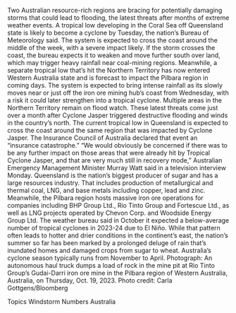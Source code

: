 Two Australian resource-rich regions are bracing for potentially damaging storms that could lead to flooding, the latest threats after months of extreme weather events.
A tropical low developing in the Coral Sea off Queensland state is likely to become a cyclone by Tuesday, the nation’s Bureau of Meteorology said. The system is expected to cross the coast around the middle of the week, with a severe impact likely. If the storm crosses the coast, the bureau expects it to weaken and move further south over land, which may trigger heavy rainfall near coal-mining regions.
Meanwhile, a separate tropical low that’s hit the Northern Territory has now entered Western Australia state and is forecast to impact the Pilbara region in coming days. The system is expected to bring intense rainfall as its slowly moves near or just off the iron ore mining hub’s coast from Wednesday, with a risk it could later strengthen into a tropical cyclone. Multiple areas in the Northern Territory remain on flood watch.
These latest threats come just over a month after Cyclone Jasper triggered destructive flooding and winds in the country’s north. The current tropical low in Queensland is expected to cross the coast around the same region that was impacted by Cyclone Jasper. The Insurance Council of Australia declared that event an “insurance catastrophe.”
“We would obviously be concerned if there was to be any further impact on those areas that were already hit by Tropical Cyclone Jasper, and that are very much still in recovery mode,” Australian Emergency Management Minister Murray Watt said in a television interview Monday.
Queensland is the nation’s biggest producer of sugar and has a large resources industry. That includes production of metallurgical and thermal coal, LNG, and base metals including copper, lead and zinc. Meanwhile, the Pilbara region hosts massive iron ore operations for companies including BHP Group Ltd., Rio Tinto Group and Fortescue Ltd., as well as LNG projects operated by Chevon Corp. and Woodside Energy Group Ltd.
The weather bureau said in October it expected a below-average number of tropical cyclones in 2023-24 due to El Niño. While that pattern often leads to hotter and drier conditions in the continent’s east, the nation’s summer so far has been marked by a prolonged deluge of rain that’s inundated homes and damaged crops from sugar to wheat. Australia’s cyclone season typically runs from November to April.
Photograph: An autonomous haul truck dumps a load of rock in the mine pit at Rio Tinto Group’s Gudai-Darri iron ore mine in the Pilbara region of Western Australia, Australia, on Thursday, Oct. 19, 2023. Photo credit: Carla Gottgens/Bloomberg

Topics
Windstorm
Numbers
Australia
